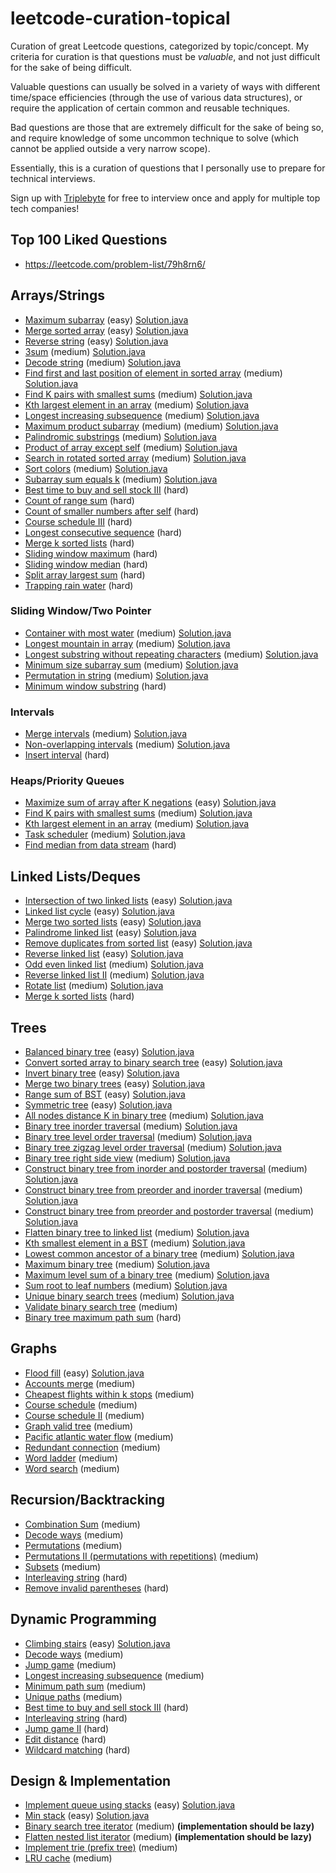 # leetcode-curation-topical
Curation of great Leetcode questions, categorized by topic/concept.
My criteria for curation is that questions must be *valuable*, and not just difficult for the sake of being difficult.

Valuable questions can usually be solved in a variety of ways with different time/space efficiencies (through the use of various data structures), or require the application of certain common and reusable techniques.

Bad questions are those that are extremely difficult for the sake of being so, and require knowledge of some uncommon technique to solve (which cannot be applied outside a very narrow scope).

Essentially, this is a curation of questions that I personally use to prepare for technical interviews.

Sign up with [Triplebyte](https://triplebyte.com/iv/axLndCI/cp) for free to interview once and apply for multiple top tech companies!

## Top 100 Liked Questions
* https://leetcode.com/problem-list/79h8rn6/

## Arrays/Strings
* [Maximum subarray](https://leetcode.com/problems/maximum-subarray/) (easy)  [Solution.java](https://github.com/saidurcse/LeetCode-Solutions-Saidur/blob/main/53_max_sub_array_easy.java)
* [Merge sorted array](https://leetcode.com/problems/merge-sorted-array) (easy) [Solution.java](https://github.com/saidurcse/LeetCode-Solutions-Saidur/blob/main/88_merge-sorted-array-easy.java)
* [Reverse string](https://leetcode.com/problems/reverse-string/) (easy) [Solution.java](https://github.com/saidurcse/LeetCode-Solutions-Saidur/blob/main/344_reverse-string-easy.java)
* [3sum](https://leetcode.com/problems/3sum/) (medium) [Solution.java](https://github.com/saidurcse/LeetCode-Solutions-Saidur/blob/main/15_3sum.java)
* [Decode string](https://leetcode.com/problems/decode-string/) (medium) [Solution.java](https://github.com/saidurcse/LeetCode-Solutions-Saidur/blob/main/394_decode-string.java)
* [Find first and last position of element in sorted array](https://leetcode.com/problems/find-first-and-last-position-of-element-in-sorted-array/) (medium) [Solution.java](https://github.com/saidurcse/LeetCode-Solutions-Saidur/blob/main/34_find-first-and-last-position-of-element-in-sorted-array.java)
* [Find K pairs with smallest sums](https://leetcode.com/problems/find-k-pairs-with-smallest-sums/) (medium) [Solution.java](https://github.com/saidurcse/LeetCode-Solutions-Saidur/blob/main/373_find-k-pairs-with-smallest-sums-medium.java)
* [Kth largest element in an array](https://leetcode.com/problems/kth-largest-element-in-an-array/) (medium) [Solution.java](https://github.com/saidurcse/LeetCode-Solutions-Saidur/blob/main/215_kth-largest-element-in-an-array-medium.java)
* [Longest increasing subsequence](https://leetcode.com/problems/longest-increasing-subsequence/) (medium) [Solution.java](https://github.com/saidurcse/LeetCode-Solutions-Saidur/blob/main/300_longest-increasing-subsequence-medium.java)
* [Maximum product subarray](https://leetcode.com/problems/maximum-product-subarray/) (medium) (medium) [Solution.java](https://github.com/saidurcse/LeetCode-Solutions-Saidur/blob/main/152_maximum-product-subarray-medium.java)
* [Palindromic substrings](https://leetcode.com/problems/palindromic-substrings/) (medium) [Solution.java](https://github.com/saidurcse/LeetCode-Solutions-Saidur/blob/main/647_palindromic-substrings-medium.java)
* [Product of array except self](https://leetcode.com/problems/product-of-array-except-self/) (medium) [Solution.java](https://github.com/saidurcse/LeetCode-Solutions-Saidur/blob/main/238_product-of-array-except-self-medium.java)
* [Search in rotated sorted array](https://leetcode.com/problems/search-in-rotated-sorted-array/) (medium) [Solution.java](https://github.com/saidurcse/LeetCode-Solutions-Saidur/blob/main/33_search-in-rotated-sorted-array-medium.java)
* [Sort colors](https://leetcode.com/problems/sort-colors/) (medium) [Solution.java](https://github.com/saidurcse/LeetCode-Solutions-Saidur/blob/main/75_sort-colors-medium.java)
* [Subarray sum equals k](https://leetcode.com/problems/subarray-sum-equals-k/) (medium) [Solution.java](https://github.com/saidurcse/LeetCode-Solutions-Saidur/blob/main/560_subarray-sum-equals-k-medium.java)
* [Best time to buy and sell stock III](https://leetcode.com/problems/best-time-to-buy-and-sell-stock-iii/) (hard)
* [Count of range sum](https://leetcode.com/problems/count-of-range-sum/) (hard)
* [Count of smaller numbers after self](https://leetcode.com/problems/count-of-smaller-numbers-after-self/) (hard)
* [Course schedule III](https://leetcode.com/problems/course-schedule-iii/) (hard)
* [Longest consecutive sequence](https://leetcode.com/problems/longest-consecutive-sequence/) (hard)
* [Merge k sorted lists](https://leetcode.com/problems/merge-k-sorted-lists) (hard)
* [Sliding window maximum](https://leetcode.com/problems/sliding-window-maximum/) (hard)
* [Sliding window median](https://leetcode.com/problems/sliding-window-median/) (hard)
* [Split array largest sum](https://leetcode.com/problems/split-array-largest-sum/) (hard)
* [Trapping rain water](https://leetcode.com/problems/trapping-rain-water/) (hard)
### Sliding Window/Two Pointer
* [Container with most water](https://leetcode.com/problems/container-with-most-water/) (medium) [Solution.java](https://github.com/saidurcse/LeetCode-Solutions-Saidur/blob/main/11_container-with-most-water-medium.java)
* [Longest mountain in array](https://leetcode.com/problems/longest-mountain-in-array/) (medium) [Solution.java](https://github.com/saidurcse/LeetCode-Solutions-Saidur/blob/main/845_longest-mountain-in-array-medium.java)
* [Longest substring without repeating characters](https://leetcode.com/problems/longest-substring-without-repeating-characters/) (medium) [Solution.java](https://github.com/saidurcse/LeetCode-Solutions-Saidur/blob/main/3_longest-substring-without-repeating-characters-medium.java)
* [Minimum size subarray sum](https://leetcode.com/problems/minimum-size-subarray-sum/) (medium) [Solution.java](https://github.com/saidurcse/LeetCode-Solutions-Saidur/blob/main/209_minimum-size-subarray-sum-medium.java)
* [Permutation in string](https://leetcode.com/problems/permutation-in-string/) (medium) [Solution.java](https://github.com/saidurcse/LeetCode-Solutions-Saidur/blob/main/567_permutation-in-string-medium.java)
* [Minimum window substring](https://leetcode.com/problems/minimum-window-substring/) (hard)
### Intervals
* [Merge intervals](https://leetcode.com/problems/merge-intervals) (medium) [Solution.java](https://github.com/saidurcse/LeetCode-Solutions-Saidur/blob/main/56_merge-intervals-medium.java)
* [Non-overlapping intervals](https://leetcode.com/problems/non-overlapping-intervals/) (medium) [Solution.java](https://github.com/saidurcse/LeetCode-Solutions-Saidur/blob/main/435_non-overlapping-intervals-medium.java)
* [Insert interval](https://leetcode.com/problems/insert-interval/) (hard)
### Heaps/Priority Queues
* [Maximize sum of array after K negations](https://leetcode.com/problems/maximize-sum-of-array-after-k-negations/) (easy) [Solution.java](https://github.com/saidurcse/LeetCode-Solutions-Saidur/blob/main/1005_maximize-sum-of-array-after-k-negations-easy.java)
* [Find K pairs with smallest sums](https://leetcode.com/problems/find-k-pairs-with-smallest-sums/) (medium) [Solution.java](https://github.com/saidurcse/LeetCode-Solutions-Saidur/blob/main/373_find-k-pairs-with-smallest-sums-medium.java)
* [Kth largest element in an array](https://leetcode.com/problems/kth-largest-element-in-an-array/) (medium) [Solution.java](https://github.com/saidurcse/LeetCode-Solutions-Saidur/blob/main/215_kth-largest-element-in-an-array-medium.java)
* [Task scheduler](https://leetcode.com/problems/task-scheduler/) (medium) [Solution.java](https://github.com/saidurcse/LeetCode-Solutions-Saidur/blob/main/621_task-scheduler-medium.java)
* [Find median from data stream](https://leetcode.com/problems/find-median-from-data-stream/) (hard)
## Linked Lists/Deques
* [Intersection of two linked lists](https://leetcode.com/problems/intersection-of-two-linked-lists/) (easy) [Solution.java](https://github.com/saidurcse/LeetCode-Solutions-Saidur/blob/main/160_intersection-of-two-linked-lists-easy.java)
* [Linked list cycle](https://leetcode.com/problems/linked-list-cycle) (easy) [Solution.java](https://github.com/saidurcse/LeetCode-Solutions-Saidur/blob/main/141_linked-list-cycle-easy.java)
* [Merge two sorted lists](https://leetcode.com/problems/merge-two-sorted-lists) (easy) [Solution.java](https://github.com/saidurcse/LeetCode-Solutions-Saidur/blob/main/21_merge-two-sorted-lists-easy.java)
* [Palindrome linked list](https://leetcode.com/problems/palindrome-linked-list/) (easy) [Solution.java](https://github.com/saidurcse/LeetCode-Solutions-Saidur/blob/main/234_palindrome-linked-list-easy.java)
* [Remove duplicates from sorted list](https://leetcode.com/problems/remove-duplicates-from-sorted-list/) (easy) [Solution.java](https://github.com/saidurcse/LeetCode-Solutions-Saidur/blob/main/83_remove-duplicates-from-sorted-list-easy.java)
* [Reverse linked list](https://leetcode.com/problems/reverse-linked-list/) (easy) [Solution.java](https://github.com/saidurcse/LeetCode-Solutions-Saidur/blob/main/206_reverse-linked-list-easy.java)
* [Odd even linked list](https://leetcode.com/problems/odd-even-linked-list/) (medium) [Solution.java](https://github.com/saidurcse/LeetCode-Solutions-Saidur/blob/main/328_odd-even-linked-list-medium.java)
* [Reverse linked list II](https://leetcode.com/problems/reverse-linked-list-ii/) (medium) [Solution.java](https://github.com/saidurcse/LeetCode-Solutions-Saidur/blob/main/92_reverse-linked-list-ii-medium.java)
* [Rotate list](https://leetcode.com/problems/rotate-list/) (medium) [Solution.java](https://github.com/saidurcse/LeetCode-Solutions-Saidur/blob/main/61_rotate-list-medium.java)
* [Merge k sorted lists](https://leetcode.com/problems/merge-k-sorted-lists/) (hard)
## Trees
* [Balanced binary tree](https://leetcode.com/problems/balanced-binary-tree/) (easy) [Solution.java](https://github.com/saidurcse/LeetCode-Solutions-Saidur/blob/main/110_balanced-binary-tree-easy.java)
* [Convert sorted array to binary search tree](https://leetcode.com/problems/convert-sorted-array-to-binary-search-tree/) (easy) [Solution.java](https://github.com/saidurcse/LeetCode-Solutions-Saidur/blob/main/108_convert-sorted-array-to-binary-search-tree-easy.java)
* [Invert binary tree](https://leetcode.com/problems/invert-binary-tree/) (easy) [Solution.java](https://github.com/saidurcse/LeetCode-Solutions-Saidur/blob/main/226_invert-binary-tree-easy.java)
* [Merge two binary trees](https://leetcode.com/problems/merge-two-binary-trees/) (easy) [Solution.java](https://github.com/saidurcse/LeetCode-Solutions-Saidur/blob/main/617_merge-two-binary-trees-easy.java)
* [Range sum of BST](https://leetcode.com/problems/range-sum-of-bst/) (easy) [Solution.java](https://github.com/saidurcse/LeetCode-Solutions-Saidur/blob/main/938_range-sum-of-bst-easy.java)
* [Symmetric tree](https://leetcode.com/problems/symmetric-tree/) (easy) [Solution.java](https://github.com/saidurcse/LeetCode-Solutions-Saidur/blob/main/101_symmetric-tree-easy.java)
* [All nodes distance K in binary tree](https://leetcode.com/problems/all-nodes-distance-k-in-binary-tree/) (medium) [Solution.java](https://github.com/saidurcse/LeetCode-Solutions-Saidur/blob/main/863_all-nodes-distance-k-in-binary-tree-medium.java)
* [Binary tree inorder traversal](https://leetcode.com/problems/binary-tree-inorder-traversal/) (medium) [Solution.java](https://github.com/saidurcse/LeetCode-Solutions-Saidur/blob/main/94_binary-tree-inorder-traversal-medium.java)
* [Binary tree level order traversal](https://leetcode.com/problems/binary-tree-level-order-traversal/) (medium) [Solution.java](https://github.com/saidurcse/LeetCode-Solutions-Saidur/blob/main/102_binary-tree-level-order-traversal-medium.java)
* [Binary tree zigzag level order traversal](https://leetcode.com/problems/binary-tree-zigzag-level-order-traversal/) (medium) [Solution.java](https://github.com/saidurcse/LeetCode-Solutions-Saidur/blob/main/103_binary-tree-zigzag-level-order-traversal-medium.java)
* [Binary tree right side view](https://leetcode.com/problems/binary-tree-right-side-view/) (medium) [Solution.java](https://github.com/saidurcse/LeetCode-Solutions-Saidur/blob/main/199_binary-tree-right-side-view-medium.java)
* [Construct binary tree from inorder and postorder traversal](https://leetcode.com/problems/construct-binary-tree-from-inorder-and-postorder-traversal/) (medium)  [Solution.java](https://github.com/saidurcse/LeetCode-Solutions-Saidur/blob/main/106_construct-binary-tree-from-inorder-and-postorder-traversal-medium.java)
* [Construct binary tree from preorder and inorder traversal](https://leetcode.com/problems/construct-binary-tree-from-preorder-and-inorder-traversal) (medium) [Solution.java](https://github.com/saidurcse/LeetCode-Solutions-Saidur/blob/main/105_construct-binary-tree-from-preorder-and-inorder-traversal-medium.java)
* [Construct binary tree from preorder and postorder traversal](https://leetcode.com/problems/construct-binary-tree-from-preorder-and-postorder-traversal) (medium) [Solution.java](https://github.com/saidurcse/LeetCode-Solutions-Saidur/blob/main/889_construct-binary-tree-from-preorder-and-postorder-traversal-medium.java)
* [Flatten binary tree to linked list](https://leetcode.com/problems/flatten-binary-tree-to-linked-list/) (medium) [Solution.java](https://github.com/saidurcse/LeetCode-Solutions-Saidur/blob/main/114_flatten-binary-tree-to-linked-list-medium.java)
* [Kth smallest element in a BST](https://leetcode.com/problems/kth-smallest-element-in-a-bst/) (medium) [Solution.java](https://github.com/saidurcse/LeetCode-Solutions-Saidur/blob/main/230_kth-smallest-element-in-a-bst-medium.java)
* [Lowest common ancestor of a binary tree](https://leetcode.com/problems/lowest-common-ancestor-of-a-binary-tree/) (medium) [Solution.java](https://github.com/saidurcse/LeetCode-Solutions-Saidur/blob/main/236_lowest-common-ancestor-of-a-binary-tree-meidum.java)
* [Maximum binary tree](https://leetcode.com/problems/maximum-binary-tree/) (medium) [Solution.java](https://github.com/saidurcse/LeetCode-Solutions-Saidur/blob/main/654_maximum-binary-tree-medium.java)
* [Maximum level sum of a binary tree](https://leetcode.com/problems/maximum-level-sum-of-a-binary-tree/) (medium) [Solution.java](https://github.com/saidurcse/LeetCode-Solutions-Saidur/blob/main/1161_maximum-level-sum-of-a-binary-tree-medium.java)
* [Sum root to leaf numbers](https://leetcode.com/problems/sum-root-to-leaf-numbers/) (medium) [Solution.java](https://github.com/saidurcse/LeetCode-Solutions-Saidur/blob/main/129_sum-root-to-leaf-numbers-medium.java)
* [Unique binary search trees](https://leetcode.com/problems/unique-binary-search-trees/) (medium) [Solution.java](https://github.com/saidurcse/LeetCode-Solutions-Saidur/blob/main/96_unique-binary-search-trees-medium.java)
* [Validate binary search tree](https://leetcode.com/problems/validate-binary-search-tree/) (medium)
* [Binary tree maximum path sum](https://leetcode.com/problems/binary-tree-maximum-path-sum/) (hard)
## Graphs
* [Flood fill](https://leetcode.com/problems/flood-fill/) (easy) [Solution.java](https://github.com/saidurcse/LeetCode-Solutions-Saidur/blob/main/733_flood-fill-easy.java)
* [Accounts merge](https://leetcode.com/problems/accounts-merge) (medium)
* [Cheapest flights within k stops](https://leetcode.com/problems/cheapest-flights-within-k-stops/) (medium)
* [Course schedule](https://leetcode.com/problems/course-schedule/) (medium)
* [Course schedule II](https://leetcode.com/problems/course-schedule-ii/) (medium)
* [Graph valid tree](https://leetcode.com/problems/graph-valid-tree/) (medium)
* [Pacific atlantic water flow](https://leetcode.com/problems/pacific-atlantic-water-flow/) (medium)
* [Redundant connection](https://leetcode.com/problems/redundant-connection) (medium)
* [Word ladder](https://leetcode.com/problems/word-ladder/) (medium)
* [Word search](https://leetcode.com/problems/word-search/) (medium)
## Recursion/Backtracking
* [Combination Sum](https://leetcode.com/problems/combination-sum/) (medium)
* [Decode ways](https://leetcode.com/problems/decode-ways/) (medium)
* [Permutations](https://leetcode.com/problems/permutations/) (medium)
* [Permutations II (permutations with repetitions)](https://leetcode.com/problems/permutations-ii/) (medium)
* [Subsets](https://leetcode.com/problems/subsets/) (medium)
* [Interleaving string](https://leetcode.com/problems/interleaving-string/) (hard)
* [Remove invalid parentheses](https://leetcode.com/problems/remove-invalid-parentheses/) (hard)
## Dynamic Programming
* [Climbing stairs](https://leetcode.com/problems/climbing-stairs/) (easy) [Solution.java](https://github.com/saidurcse/LeetCode-Solutions-Saidur/blob/main/70_climbing-stairs-easy.java)
* [Decode ways](https://leetcode.com/problems/decode-ways/) (medium)
* [Jump game](https://leetcode.com/problems/jump-game/) (medium)
* [Longest increasing subsequence](https://leetcode.com/problems/longest-increasing-subsequence/) (medium)
* [Minimum path sum](https://leetcode.com/problems/minimum-path-sum/) (medium)
* [Unique paths](https://leetcode.com/problems/unique-paths/) (medium)
* [Best time to buy and sell stock III](https://leetcode.com/problems/best-time-to-buy-and-sell-stock-iii/) (hard)
* [Interleaving string](https://leetcode.com/problems/interleaving-string/) (hard)
* [Jump game II](https://leetcode.com/problems/jump-game-ii) (hard)
* [Edit distance](https://leetcode.com/problems/edit-distance/) (hard)
* [Wildcard matching](https://leetcode.com/problems/wildcard-matching/) (hard)
## Design & Implementation
* [Implement queue using stacks](https://leetcode.com/problems/implement-queue-using-stacks/) (easy) [Solution.java](https://github.com/saidurcse/LeetCode-Solutions-Saidur/blob/main/232_implement-queue-using-stacks-easy.java)
* [Min stack](https://leetcode.com/problems/min-stack/) (easy) [Solution.java](https://github.com/saidurcse/LeetCode-Solutions-Saidur/blob/main/155_min-stack-easy.java)
* [Binary search tree iterator](https://leetcode.com/problems/binary-search-tree-iterator/) (medium) **(implementation should be lazy)**
* [Flatten nested list iterator](https://leetcode.com/problems/flatten-nested-list-iterator/) (medium) **(implementation should be lazy)**
* [Implement trie (prefix tree)](https://leetcode.com/problems/implement-trie-prefix-tree/) (medium)
* [LRU cache](https://leetcode.com/problems/lru-cache) (medium)
